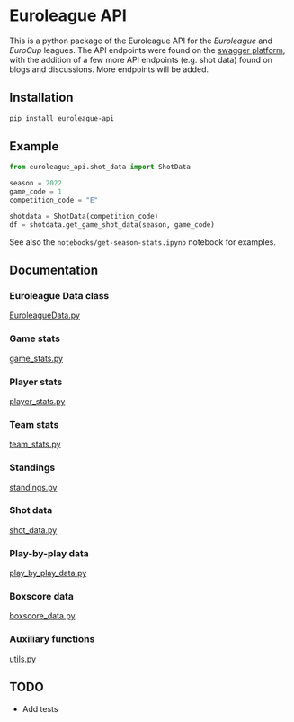 # Euroleague API

This is a python package of the Euroleague API for the *Euroleague* and *EuroCup* leagues. The API endpoints were found on the [swagger platform](https://api-live.euroleague.net/swagger/index.html), with the addition of a few more API endpoints (e.g. shot data) found on blogs and discussions. More endpoints will be added.

## Installation

```bash
pip install euroleague-api
```

## Example

```python
from euroleague_api.shot_data import ShotData

season = 2022
game_code = 1
competition_code = "E"

shotdata = ShotData(competition_code)
df = shotdata.get_game_shot_data(season, game_code)
```

See also the `notebooks/get-season-stats.ipynb` notebook for examples.

## Documentation

### Euroleague Data class

[EuroleagueData.py](https://htmlpreview.github.io/?https://github.com/giasemidis/euroleague_api/blob/refactor-class-comp/site/euroleague_api/EuroLeagueData.html)

### Game stats

[game_stats.py](https://htmlpreview.github.io/?https://github.com/giasemidis/euroleague_api/blob/refactor-class-comp/site/euroleague_api/game_stats.html)

### Player stats

[player_stats.py](https://htmlpreview.github.io/?https://github.com/giasemidis/euroleague_api/blob/refactor-class-comp/site/euroleague_api/player_stats.html)

### Team stats

[team_stats.py](https://htmlpreview.github.io/?https://github.com/giasemidis/euroleague_api/blob/refactor-class-comp/site/euroleague_api/team_stats.html)

### Standings

[standings.py](https://htmlpreview.github.io/?https://github.com/giasemidis/euroleague_api/blob/refactor-class-comp/site/euroleague_api/standings.html)

### Shot data

[shot_data.py](https://htmlpreview.github.io/?https://github.com/giasemidis/euroleague_api/blob/refactor-class-comp/site/euroleague_api/shot_data.html)

### Play-by-play data

[play_by_play_data.py](https://htmlpreview.github.io/?https://github.com/giasemidis/euroleague_api/blob/refactor-class-comp/site/euroleague_api/play_by_play_data.html)

### Boxscore data

[boxscore_data.py](https://htmlpreview.github.io/?https://github.com/giasemidis/euroleague_api/blob/refactor-class-comp/site/euroleague_api/boxscore_data.html)

### Auxiliary functions

[utils.py](https://htmlpreview.github.io/?https://github.com/giasemidis/euroleague_api/blob/refactor-class-comp/site/euroleague_api/utils.html)

## TODO

- Add tests
